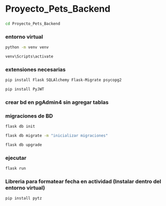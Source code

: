 # Proyecto_Pets_Backend
###
```sh
cd Proyecto_Pets_Backend
```
### entorno virtual

```sh
python -m venv venv
```
```sh
venv\Scripts\activate
```
### extensiones necesarias

```sh
pip install Flask SQLAlchemy Flask-Migrate psycopg2

pip install PyJWT

```
### crear bd en pgAdmin4 sin agregar tablas

### migraciones de BD

```sh
flask db init
```
```sh
flask db migrate -m "inicializar migraciones"
```
```sh
flask db upgrade
```

###  ejecutar

```sh
flask run

```

###  Libreria para formatear fecha en actividad (Instalar dentro del entorno virtual)
```sh
pip install pytz

```




